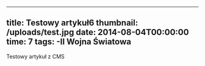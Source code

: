 ---
  title: Testowy artykuł6
  thumbnail: /uploads/test.jpg
  date: 2014-08-04T00:00:00
  time: 7
  tags:
	-II Wojna Światowa
  ---

  Testowy artykuł z CMS
  